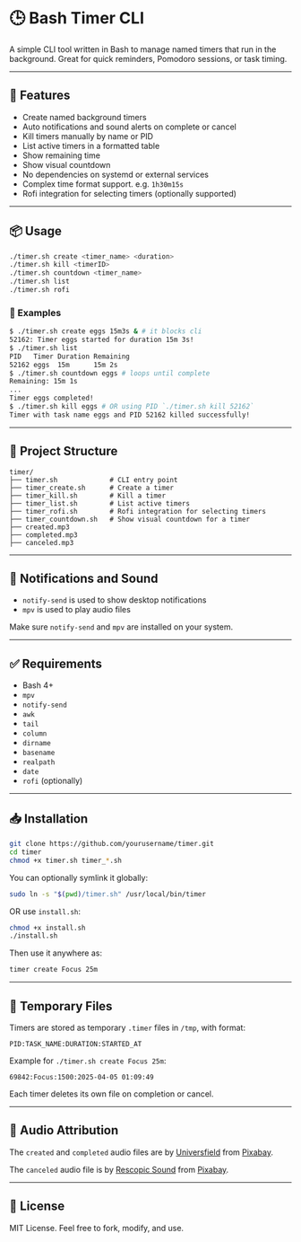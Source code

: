 # 🕒 Bash Timer CLI

A simple CLI tool written in Bash to manage named timers that run in the background. Great for quick reminders, Pomodoro sessions, or task timing.

---

## 🚀 Features

- Create named background timers
- Auto notifications and sound alerts on complete or cancel
- Kill timers manually by name or PID
- List active timers in a formatted table
- Show remaining time
- Show visual countdown
- No dependencies on systemd or external services
- Complex time format support. e.g. `1h30m15s`
- Rofi integration for selecting timers (optionally supported)

---

## 📦 Usage

```bash
./timer.sh create <timer_name> <duration>
./timer.sh kill <timerID>
./timer.sh countdown <timer_name>
./timer.sh list
./timer.sh rofi
```

### 🔧 Examples

```bash
$ ./timer.sh create eggs 15m3s & # it blocks cli
52162: Timer eggs started for duration 15m 3s!
$ ./timer.sh list
PID   Timer Duration Remaining
52162 eggs  15m      15m 2s
$ ./timer.sh countdown eggs # loops until complete
Remaining: 15m 1s
...
Timer eggs completed!
$ ./timer.sh kill eggs # OR using PID `./timer.sh kill 52162`
Timer with task name eggs and PID 52162 killed successfully!
```

---

## 📂 Project Structure

```
timer/
├── timer.sh             # CLI entry point
├── timer_create.sh      # Create a timer
├── timer_kill.sh        # Kill a timer
├── timer_list.sh        # List active timers
├── timer_rofi.sh        # Rofi integration for selecting timers
├── timer_countdown.sh   # Show visual countdown for a timer
├── created.mp3
├── completed.mp3
├── canceled.mp3
```

---

## 🔔 Notifications and Sound

- `notify-send` is used to show desktop notifications
- `mpv` is used to play audio files

Make sure `notify-send` and `mpv` are installed on your system.

---

## ✅ Requirements

- Bash 4+
- `mpv`
- `notify-send`
- `awk`
- `tail`
- `column`
- `dirname`
- `basename`
- `realpath`
- `date`
- `rofi` (optionally)

---

## 📥 Installation

```bash
git clone https://github.com/yourusername/timer.git
cd timer
chmod +x timer.sh timer_*.sh
```

You can optionally symlink it globally:

```bash
sudo ln -s "$(pwd)/timer.sh" /usr/local/bin/timer
```

OR use `install.sh`:

```bash
chmod +x install.sh
./install.sh
```

Then use it anywhere as:

```bash
timer create Focus 25m
```

---

## 📁 Temporary Files

Timers are stored as temporary `.timer` files in `/tmp`, with format:

```csv
PID:TASK_NAME:DURATION:STARTED_AT
```

Example for `./timer.sh create Focus 25m`:

```csv
69842:Focus:1500:2025-04-05 01:09:49
```

Each timer deletes its own file on completion or cancel.

---

## 🎵 Audio Attribution

The `created` and `completed` audio files are by [Universfield](https://pixabay.com/users/universfield-28281460/?utm_source=link-attribution&utm_medium=referral&utm_campaign=music&utm_content=210334) from [Pixabay](https://pixabay.com/sound-effects//?utm_source=link-attribution&utm_medium=referral&utm_campaign=music&utm_content=210334).

The `canceled` audio file is by [Rescopic Sound](https://pixabay.com/users/rescopicsound-45188866/?utm_source=link-attribution&utm_medium=referral&utm_campaign=music&utm_content=228338) from [Pixabay](https://pixabay.com/sound-effects//?utm_source=link-attribution&utm_medium=referral&utm_campaign=music&utm_content=228338).

---

## 📃 License

MIT License. Feel free to fork, modify, and use.
